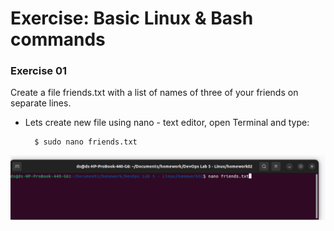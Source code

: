 # Exercise: Basic Linux & Bash commands 

### Exercise 01

Create a file friends.txt with a list of names of three of your friends on separate lines. 

* Lets create new file using nano - text editor, open Terminal and type:

        $ sudo nano friends.txt

![Open terminal and type](./images/1.png "create new file using nano - text editor")
